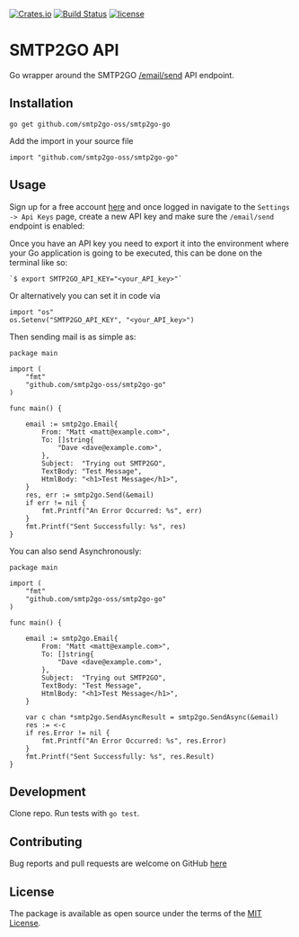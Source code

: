 [![Crates.io](https://img.shields.io/crates/v/smtp2go.svg)](https://crates.io/crates/smtp2go)
[![Build Status](https://travis-ci.org/smtp2go-oss/smtp2go-go.svg?branch=master)](https://travis-ci.org/smtp2go-oss/smtp2go-go)
[![license](https://img.shields.io/github/license/smtp2go-oss/smtp2go-go.svg)]()

# SMTP2GO API

Go wrapper around the SMTP2GO [/email/send](https://apidoc.smtp2go.com/documentation/#/POST%20/email/send) API endpoint.

## Installation

`go get github.com/smtp2go-oss/smtp2go-go`

Add the import in your source file

`import "github.com/smtp2go-oss/smtp2go-go"`

## Usage

Sign up for a free account [here](https://www.smtp2go.com/pricing) and once logged in navigate
to the `Settings -> Api Keys` page, create a new API key and make sure the `/email/send` endpoint
is enabled:

Once you have an API key you need to export it into the environment where your Go application is
going to be executed, this can be done on the terminal like so:

    `$ export SMTP2GO_API_KEY="<your_API_key>"`

Or alternatively you can set it in code via

```
import "os"
os.Setenv("SMTP2GO_API_KEY", "<your_API_key>")
```

Then sending mail is as simple as:

```
package main

import (
	"fmt"
	"github.com/smtp2go-oss/smtp2go-go"
)

func main() {

	email := smtp2go.Email{
		From: "Matt <matt@example.com>",
		To: []string{
			"Dave <dave@example.com>",
		},
		Subject:  "Trying out SMTP2GO",
		TextBody: "Test Message",
		HtmlBody: "<h1>Test Message</h1>",
	}
	res, err := smtp2go.Send(&email)
	if err != nil {
		fmt.Printf("An Error Occurred: %s", err)
	}
	fmt.Printf("Sent Successfully: %s", res)
}
```

You can also send Asynchronously:

```
package main

import (
	"fmt"
	"github.com/smtp2go-oss/smtp2go-go"
)

func main() {

	email := smtp2go.Email{
		From: "Matt <matt@example.com>",
		To: []string{
			"Dave <dave@example.com>",
		},
		Subject:  "Trying out SMTP2GO",
		TextBody: "Test Message",
		HtmlBody: "<h1>Test Message</h1>",
	}

	var c chan *smtp2go.SendAsyncResult = smtp2go.SendAsync(&email)
	res := <-c
	if res.Error != nil {
		fmt.Printf("An Error Occurred: %s", res.Error)
	}
	fmt.Printf("Sent Successfully: %s", res.Result)
}
```

## Development

Clone repo. Run tests with `go test`.

## Contributing

Bug reports and pull requests are welcome on GitHub [here](https://github.com/smtp2go-oss/smtp2go-go)

## License

The package is available as open source under the terms of the [MIT License](http://opensource.org/licenses/MIT).
